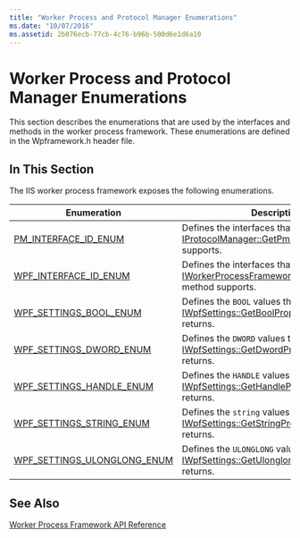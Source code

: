 ```yaml
---
title: "Worker Process and Protocol Manager Enumerations"
ms.date: "10/07/2016"
ms.assetid: 2b076ecb-77cb-4c76-b96b-500d6e1d6a10
---
```

# Worker Process and Protocol Manager Enumerations
This section describes the enumerations that are used by the interfaces and methods in the worker process framework. These enumerations are defined in the Wpframework.h header file.  
  
## In This Section  
 The IIS worker process framework exposes the following enumerations.  
  
|Enumeration|Description|  
|-----------------|-----------------|  
|[PM_INTERFACE_ID_ENUM](../../web-development-reference/native-code-api-reference/pm-interface-id-enum-enumeration.md)|Defines the interfaces that the [IProtocolManager::GetPmInterface](../../web-development-reference/native-code-api-reference/iprotocolmanager-getpminterface-method.md) method supports.|  
|[WPF_INTERFACE_ID_ENUM](../../web-development-reference/native-code-api-reference/wpf-interface-id-enum-enumeration.md)|Defines the interfaces that the [IWorkerProcessFramework::GetWpfInterface](../../web-development-reference/native-code-api-reference/iworkerprocessframework-getwpfinterface-method.md) method supports.|  
|[WPF_SETTINGS_BOOL_ENUM](../../web-development-reference/native-code-api-reference/wpf-settings-bool-enum-enumeration.md)|Defines the `BOOL` values that the [IWpfSettings::GetBoolProperty](../../web-development-reference/native-code-api-reference/iwpfsettings-getboolproperty-method.md) method returns.|  
|[WPF_SETTINGS_DWORD_ENUM](../../web-development-reference/native-code-api-reference/wpf-settings-dword-enum-enumeration.md)|Defines the `DWORD` values that the [IWpfSettings::GetDwordProperty](../../web-development-reference/native-code-api-reference/iwpfsettings-getdwordproperty-method.md) method returns.|  
|[WPF_SETTINGS_HANDLE_ENUM](../../web-development-reference/native-code-api-reference/wpf-settings-handle-enum-enumeration.md)|Defines the `HANDLE` values that the [IWpfSettings::GetHandleProperty](../../web-development-reference/native-code-api-reference/iwpfsettings-gethandleproperty-method.md) method returns.|  
|[WPF_SETTINGS_STRING_ENUM](../../web-development-reference/native-code-api-reference/wpf-settings-string-enum-enumeration.md)|Defines the `string` values that the [IWpfSettings::GetStringProperty](../../web-development-reference/native-code-api-reference/iwpfsettings-getstringproperty-method.md) method returns.|  
|[WPF_SETTINGS_ULONGLONG_ENUM](../../web-development-reference/native-code-api-reference/wpf-settings-ulonglong-enum-enumeration.md)|Defines the `ULONGLONG` values that the [IWpfSettings::GetUlonglongProperty](../../web-development-reference/native-code-api-reference/iwpfsettings-getulonglongproperty-method.md) method returns.|  
  
## See Also  
 [Worker Process Framework API Reference](../../web-development-reference/native-code-api-reference/worker-process-framework-api-reference.md)

